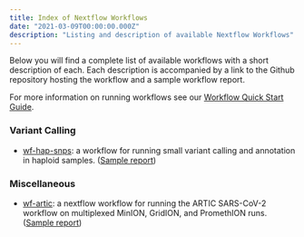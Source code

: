 ```yaml
---
title: Index of Nextflow Workflows
date: "2021-03-09T00:00:00.000Z"
description: "Listing and description of available Nextflow Workflows"
---
```


Below you will find a complete list of available workflows with a short
description of each. Each description is accompanied by a link to the
Github repository hosting the workflow and a sample workflow report.

For more information on running workflows see our [Workflow Quick Start Guide](/wfquickstart).

### Variant Calling

* [wf-hap-snps](https://www.github.com/epi2me-labs/wf-haps-snps): a workflow for
  running small variant calling and annotation in haploid samples.
  ([Sample report](/workflows/wf-hap-snps.html))

### Miscellaneous

* [wf-artic](https://www.github.com/epi2me-labs/wf-artic): a nextflow workflow for
  running the ARTIC SARS-CoV-2 workflow on multiplexed MinION, GridION, and
  PromethION runs. ([Sample report](/workflows/wf-artic.html))
